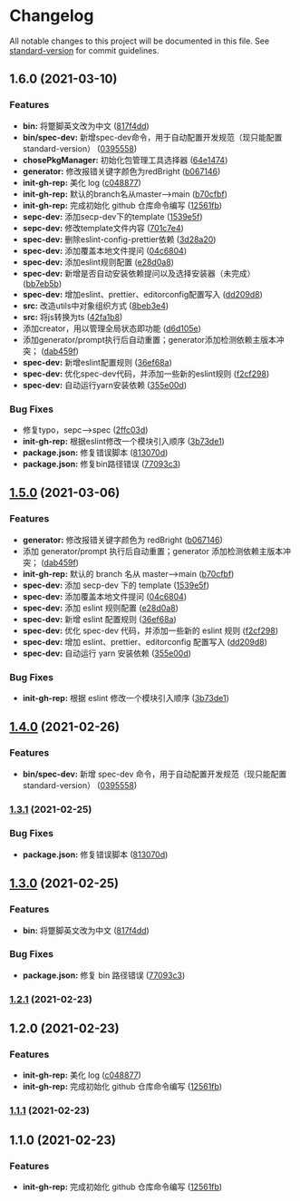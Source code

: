 # Changelog

All notable changes to this project will be documented in this file. See [standard-version](https://github.com/conventional-changelog/standard-version) for commit guidelines.

## 1.6.0 (2021-03-10)


### Features

* **bin:** 将蹩脚英文改为中文 ([817f4dd](https://github.com/776A0A/simple-node-script/commit/817f4dd39809123b5f884616a832c9df2d1df098))
* **bin/spec-dev:** 新增spec-dev命令，用于自动配置开发规范（现只能配置standard-version） ([0395558](https://github.com/776A0A/simple-node-script/commit/0395558f479933780efbcb9a05c2a70c266ff13d))
* **chosePkgManager:** 初始化包管理工具选择器 ([64e1474](https://github.com/776A0A/simple-node-script/commit/64e1474f6c0f079b1578eca4cc5550555acc6c00))
* **generator:** 修改报错关键字颜色为redBright ([b067146](https://github.com/776A0A/simple-node-script/commit/b0671461751584e2dccbb10125cf09d691845202))
* **init-gh-rep:** 美化 log ([c048877](https://github.com/776A0A/simple-node-script/commit/c0488777083b62878014a0af4c9e088fe6686ee1))
* **init-gh-rep:** 默认的branch名从master-->main ([b70cfbf](https://github.com/776A0A/simple-node-script/commit/b70cfbf7fc6dc1f123dd4875cf478386430e897c))
* **init-gh-rep:** 完成初始化 github 仓库命令编写 ([12561fb](https://github.com/776A0A/simple-node-script/commit/12561fbcbde7c358ca25523f6caa8b4d7a12a1a7))
* **sepc-dev:** 添加secp-dev下的template ([1539e5f](https://github.com/776A0A/simple-node-script/commit/1539e5f6070a37ee576c3d572e48b31be227f87d))
* **sepc-dev:** 修改template文件内容 ([701c7e4](https://github.com/776A0A/simple-node-script/commit/701c7e4f2f13372db489965122452b5ee5aededb))
* **spec-dev:** 删除eslint-config-prettier依赖 ([3d28a20](https://github.com/776A0A/simple-node-script/commit/3d28a2054c6c4f7a90a8400bd9725f8a645fda22))
* **spec-dev:** 添加覆盖本地文件提问 ([04c6804](https://github.com/776A0A/simple-node-script/commit/04c680412be68d2e5517b60ff1c4042fba931d09))
* **spec-dev:** 添加eslint规则配置 ([e28d0a8](https://github.com/776A0A/simple-node-script/commit/e28d0a8ca3ea6b7350fd13643f6f4c118d5a0ff0))
* **spec-dev:** 新增是否自动安装依赖提问以及选择安装器（未完成） ([bb7eb5b](https://github.com/776A0A/simple-node-script/commit/bb7eb5bd872ee927fa5ea2c54acc1a3c428d8c20))
* **spec-dev:** 增加eslint、prettier、editorconfig配置写入 ([dd209d8](https://github.com/776A0A/simple-node-script/commit/dd209d8b8b435ca422dcb11d0a0969e88a607a7e))
* **src:** 改造utils中对象组织方式 ([8beb3e4](https://github.com/776A0A/simple-node-script/commit/8beb3e4b25dc1f0db99893c86b5210eb3e5d62a6))
* **src:** 将js转换为ts ([42fa1b8](https://github.com/776A0A/simple-node-script/commit/42fa1b86c1e4818eab51b98507b0bf49338aebdd))
* 添加creator，用以管理全局状态即功能 ([d6d105e](https://github.com/776A0A/simple-node-script/commit/d6d105ef552c7a28e957a5237c54f75a89621e34))
* 添加generator/prompt执行后自动重置；generator添加检测依赖主版本冲突； ([dab459f](https://github.com/776A0A/simple-node-script/commit/dab459f034919fade9de16c4b7ff791f00d2023d))
* **spec-dev:** 新增eslint配置规则 ([36ef68a](https://github.com/776A0A/simple-node-script/commit/36ef68ac8c00c42d5d33e89cfa163129362cbc39))
* **spec-dev:** 优化spec-dev代码，并添加一些新的eslint规则 ([f2cf298](https://github.com/776A0A/simple-node-script/commit/f2cf29868a7284000ec650b1b887583f5291829a))
* **spec-dev:** 自动运行yarn安装依赖 ([355e00d](https://github.com/776A0A/simple-node-script/commit/355e00da3262c52dce75f9269481642205be01b8))


### Bug Fixes

* 修复typo，sepc-->spec ([2ffc03d](https://github.com/776A0A/simple-node-script/commit/2ffc03de6795ed2484cd80c72582e739c0c3631e))
* **init-gh-rep:** 根据eslint修改一个模块引入顺序 ([3b73de1](https://github.com/776A0A/simple-node-script/commit/3b73de16785ab4a8b84060d73855b96ace14a759))
* **package.json:** 修复错误脚本 ([813070d](https://github.com/776A0A/simple-node-script/commit/813070d8ff2dd80c7bca35118534a082567e2849))
* **package.json:** 修复bin路径错误 ([77093c3](https://github.com/776A0A/simple-node-script/commit/77093c393aa8b3af451a99da719bbf586fb4f850))

## [1.5.0](https://github.com/776A0A/simple-node-script/compare/v1.4.0...v1.5.0) (2021-03-06)

### Features

-   **generator:** 修改报错关键字颜色为 redBright ([b067146](https://github.com/776A0A/simple-node-script/commit/b0671461751584e2dccbb10125cf09d691845202))
-   添加 generator/prompt 执行后自动重置；generator 添加检测依赖主版本冲突； ([dab459f](https://github.com/776A0A/simple-node-script/commit/dab459f034919fade9de16c4b7ff791f00d2023d))
-   **init-gh-rep:** 默认的 branch 名从 master-->main ([b70cfbf](https://github.com/776A0A/simple-node-script/commit/b70cfbf7fc6dc1f123dd4875cf478386430e897c))
-   **spec-dev:** 添加 secp-dev 下的 template ([1539e5f](https://github.com/776A0A/simple-node-script/commit/1539e5f6070a37ee576c3d572e48b31be227f87d))
-   **spec-dev:** 添加覆盖本地文件提问 ([04c6804](https://github.com/776A0A/simple-node-script/commit/04c680412be68d2e5517b60ff1c4042fba931d09))
-   **spec-dev:** 添加 eslint 规则配置 ([e28d0a8](https://github.com/776A0A/simple-node-script/commit/e28d0a8ca3ea6b7350fd13643f6f4c118d5a0ff0))
-   **spec-dev:** 新增 eslint 配置规则 ([36ef68a](https://github.com/776A0A/simple-node-script/commit/36ef68ac8c00c42d5d33e89cfa163129362cbc39))
-   **spec-dev:** 优化 spec-dev 代码，并添加一些新的 eslint 规则 ([f2cf298](https://github.com/776A0A/simple-node-script/commit/f2cf29868a7284000ec650b1b887583f5291829a))
-   **spec-dev:** 增加 eslint、prettier、editorconfig 配置写入 ([dd209d8](https://github.com/776A0A/simple-node-script/commit/dd209d8b8b435ca422dcb11d0a0969e88a607a7e))
-   **spec-dev:** 自动运行 yarn 安装依赖 ([355e00d](https://github.com/776A0A/simple-node-script/commit/355e00da3262c52dce75f9269481642205be01b8))

### Bug Fixes

-   **init-gh-rep:** 根据 eslint 修改一个模块引入顺序 ([3b73de1](https://github.com/776A0A/simple-node-script/commit/3b73de16785ab4a8b84060d73855b96ace14a759))

## [1.4.0](https://github.com/776A0A/simple-node-script/compare/v1.3.1...v1.4.0) (2021-02-26)

### Features

-   **bin/spec-dev:** 新增 spec-dev 命令，用于自动配置开发规范（现只能配置 standard-version） ([0395558](https://github.com/776A0A/simple-node-script/commit/0395558f479933780efbcb9a05c2a70c266ff13d))

### [1.3.1](https://github.com/776A0A/simple-node-script/compare/v1.3.0...v1.3.1) (2021-02-25)

### Bug Fixes

-   **package.json:** 修复错误脚本 ([813070d](https://github.com/776A0A/simple-node-script/commit/813070d8ff2dd80c7bca35118534a082567e2849))

## [1.3.0](https://github.com/776A0A/simple-node-script/compare/v1.2.1...v1.3.0) (2021-02-25)

### Features

-   **bin:** 将蹩脚英文改为中文 ([817f4dd](https://github.com/776A0A/simple-node-script/commit/817f4dd39809123b5f884616a832c9df2d1df098))

### Bug Fixes

-   **package.json:** 修复 bin 路径错误 ([77093c3](https://github.com/776A0A/simple-node-script/commit/77093c393aa8b3af451a99da719bbf586fb4f850))

### [1.2.1](https://github.com/776A0A/simple-node-script/compare/v1.2.0...v1.2.1) (2021-02-23)

## 1.2.0 (2021-02-23)

### Features

-   **init-gh-rep:** 美化 log ([c048877](https://github.com/776A0A/simple-node-script/commit/c0488777083b62878014a0af4c9e088fe6686ee1))
-   **init-gh-rep:** 完成初始化 github 仓库命令编写 ([12561fb](https://github.com/776A0A/simple-node-script/commit/12561fbcbde7c358ca25523f6caa8b4d7a12a1a7))

### [1.1.1](https://github.com/776A0A/simple-node-script/compare/v1.1.0...v1.1.1) (2021-02-23)

## 1.1.0 (2021-02-23)

### Features

-   **init-gh-rep:** 完成初始化 github 仓库命令编写 ([12561fb](https://github.com/776A0A/simple-node-script/commit/12561fbcbde7c358ca25523f6caa8b4d7a12a1a7))
